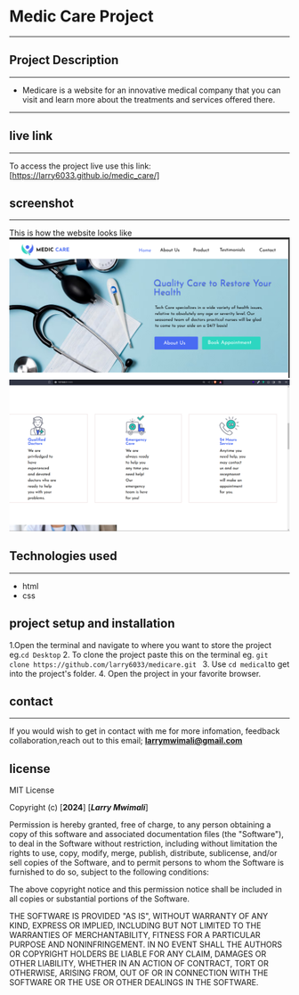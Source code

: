 # Medic Care Project

---

## Project Description

---

- Medicare is a website for an innovative medical company that you can visit and learn more about the treatments and services offered there.

---

## live link

---

To access the project live use this link:
[https://larry6033.github.io/medic_care/]

## screenshot

---

This is how the website looks like
![header image](images/header.png)
![hero image](images/hero.png)

## Technologies used

---

- html
- css

## project setup and installation

1.Open the terminal and navigate to where you want to store the project eg.`cd Desktop` 2. To clone the project paste this on the terminal eg. `git clone https://github.com/larry6033/medicare.git ` 
3. Use `cd medical`to get into the project's folder. 
   4. Open the project in your favorite browser.
   ## contact
   ___
   If you would wish to get in contact with me for more infomation, feedback collaboration,reach out to this email; **larrymwimali@gmail.com**


## license
MIT License

Copyright (c) [**2024**] [***Larry Mwimali***]

Permission is hereby granted, free of charge, to any person obtaining a copy
of this software and associated documentation files (the "Software"), to deal
in the Software without restriction, including without limitation the rights
to use, copy, modify, merge, publish, distribute, sublicense, and/or sell
copies of the Software, and to permit persons to whom the Software is
furnished to do so, subject to the following conditions:

The above copyright notice and this permission notice shall be included in all
copies or substantial portions of the Software.

THE SOFTWARE IS PROVIDED "AS IS", WITHOUT WARRANTY OF ANY KIND, EXPRESS OR
IMPLIED, INCLUDING BUT NOT LIMITED TO THE WARRANTIES OF MERCHANTABILITY,
FITNESS FOR A PARTICULAR PURPOSE AND NONINFRINGEMENT. IN NO EVENT SHALL THE
AUTHORS OR COPYRIGHT HOLDERS BE LIABLE FOR ANY CLAIM, DAMAGES OR OTHER
LIABILITY, WHETHER IN AN ACTION OF CONTRACT, TORT OR OTHERWISE, ARISING FROM,
OUT OF OR IN CONNECTION WITH THE SOFTWARE OR THE USE OR OTHER DEALINGS IN THE
SOFTWARE.



